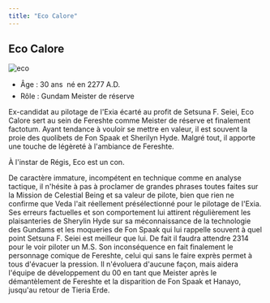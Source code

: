 ```yaml
---
title: "Eco Calore"
---
```


Eco Calore
----------

![eco](/images/stories/manga/gundam00f/persos/eco.jpg)
- Âge : 30 ans  né en 2277 A.D.  
- Rôle : Gundam Meister de réserve


Ex-candidat au pilotage de l'Exia écarté au profit de Setsuna F. Seiei, Eco Calore sert au sein de Fereshte comme Meister de réserve et finalement factotum. Ayant tendance à vouloir se mettre en valeur, il est souvent la proie des quolibets de Fon Spaak et Sherilyn Hyde. Malgré tout, il apporte une touche de légèreté à l'ambiance de Fereshte.


À l'instar de Régis, Eco est un con.


De caractère immature, incompétent en technique comme en analyse tactique, il n'hésite à pas à proclamer de grandes phrases toutes faites sur la Mission de Celestial Being et sa valeur de pilote, bien que rien ne confirme que Veda l'ait réellement présélectionné pour le pilotage de l'Exia. Ses erreurs factuelles et son comportement lui attirent régulièrement les plaisanteries de Sherylin Hyde sur sa méconnaissance de la technologie des Gundams et les moqueries de Fon Spaak qui lui rappelle souvent à quel point Setsuna F. Seiei est meilleur que lui. De fait il faudra attendre 2314 pour le voir piloter un M.S. Son inconséquence en fait finalement le personnage comique de Fereshte, celui qui sans le faire exprès permet à tous d'évacuer la pression. Il n'évoluera d'aucune façon, mais aidera l'équipe de développement du 00 en tant que Meister après le démantèlement de Fereshte et la disparition de Fon Spaak et Hanayo, jusqu'au retour de Tieria Erde.

